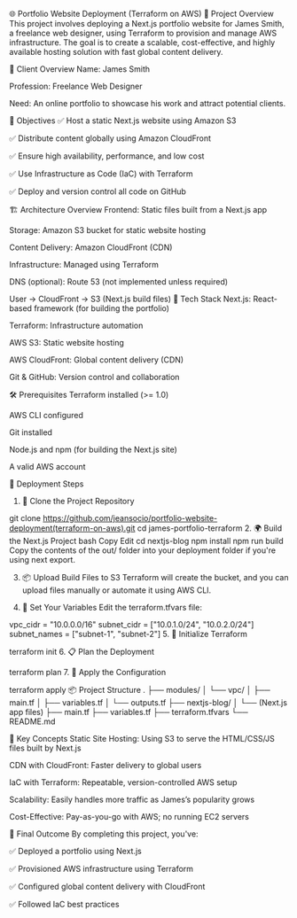 🌐 Portfolio Website Deployment (Terraform on AWS)
📌 Project Overview
This project involves deploying a Next.js portfolio website for James Smith, a freelance web designer, using Terraform to provision and manage AWS infrastructure. The goal is to create a scalable, cost-effective, and highly available hosting solution with fast global content delivery.

👤 Client Overview
Name: James Smith

Profession: Freelance Web Designer

Need: An online portfolio to showcase his work and attract potential clients.

🎯 Objectives
✅ Host a static Next.js website using Amazon S3

✅ Distribute content globally using Amazon CloudFront

✅ Ensure high availability, performance, and low cost

✅ Use Infrastructure as Code (IaC) with Terraform

✅ Deploy and version control all code on GitHub

🏗️ Architecture Overview
Frontend: Static files built from a Next.js app

Storage: Amazon S3 bucket for static website hosting

Content Delivery: Amazon CloudFront (CDN)

Infrastructure: Managed using Terraform

DNS (optional): Route 53 (not implemented unless required)

User → CloudFront → S3 (Next.js build files)
🧱 Tech Stack
Next.js: React-based framework (for building the portfolio)

Terraform: Infrastructure automation

AWS S3: Static website hosting

AWS CloudFront: Global content delivery (CDN)

Git & GitHub: Version control and collaboration

🛠️ Prerequisites
Terraform installed (>= 1.0)

AWS CLI configured

Git installed

Node.js and npm (for building the Next.js site)

A valid AWS account

🚀 Deployment Steps
1. 🔁 Clone the Project Repository

git clone https://github.com/jeansocio/portfolio-website-deployment(terraform-on-aws).git
cd james-portfolio-terraform
2. 🌍 Build the Next.js Project
bash
Copy
Edit
cd nextjs-blog
npm install
npm run build
Copy the contents of the out/ folder into your deployment folder if you're using next export.

3. 📦 Upload Build Files to S3
Terraform will create the bucket, and you can upload files manually or automate it using AWS CLI.

4. 📄 Set Your Variables
Edit the terraform.tfvars file:

vpc_cidr      = "10.0.0.0/16"
subnet_cidr   = ["10.0.1.0/24", "10.0.2.0/24"]
subnet_names  = ["subnet-1", "subnet-2"]
5. 🧱 Initialize Terraform

terraform init
6. 📋 Plan the Deployment

terraform plan
7. 🚀 Apply the Configuration

terraform apply
📦 Project Structure
.
├── modules/
│   └── vpc/
│       ├── main.tf
│       ├── variables.tf
│       └── outputs.tf
├── nextjs-blog/
│   └── (Next.js app files)
├── main.tf
├── variables.tf
├── terraform.tfvars
└── README.md

🧠 Key Concepts
Static Site Hosting: Using S3 to serve the HTML/CSS/JS files built by Next.js

CDN with CloudFront: Faster delivery to global users

IaC with Terraform: Repeatable, version-controlled AWS setup

Scalability: Easily handles more traffic as James’s popularity grows

Cost-Effective: Pay-as-you-go with AWS; no running EC2 servers

🏁 Final Outcome
By completing this project, you've:

✅ Deployed a portfolio using Next.js

✅ Provisioned AWS infrastructure using Terraform

✅ Configured global content delivery with CloudFront

✅ Followed IaC best practices

